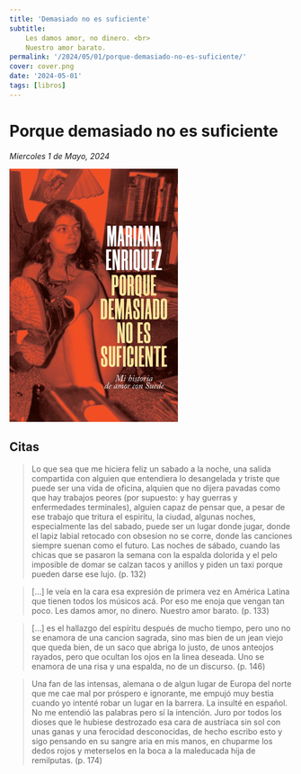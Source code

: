 ```yaml
---
title: 'Demasiado no es suficiente'
subtitle: 
    Les damos amor, no dinero. <br>
    Nuestro amor barato.
permalink: '/2024/05/01/porque-demasiado-no-es-suficiente/'
cover: cover.png
date: '2024-05-01'
tags: [libros]
---
```


# Porque demasiado no es suficiente

*Miercoles 1 de Mayo, 2024*

![La tapa del libro. Una Mariana Enriquez joven sentada en el piso con las piernas cruzadas y unos borcegos negros super punkies. Todo en rojo sangre y negro.](cover.png)

## Citas

> Lo que sea que me hiciera feliz un sabado a la noche, una salida compartida con alguien que entendiera lo desangelada y triste que puede ser una vida de oficina, alquien que no dijera pavadas como que hay trabajos peores (por supuesto: y hay guerras y enfermedades terminales), alguien capaz de pensar que, a pesar de ese trabajo que tritura el espiritu, la ciudad, algunas noches, especialmente las del sabado, puede ser un lugar donde jugar, donde el lapiz labial retocado con obsesion no se corre, donde las canciones siempre suenan como el futuro. Las noches de sábado, cuando las chicas que se pasaron la semana con la espalda dolorida y el pelo imposible de domar se calzan tacos y anillos y piden un taxi porque pueden darse ese lujo. (p. 132)

> […] le veía en la cara esa expresión de primera vez en América Latina que tienen todos los músicos acá. Por eso me enoja que vengan tan poco. Les damos amor, no dinero. Nuestro amor barato. (p. 133)

> […] es el hallazgo del espíritu después de mucho tiempo, pero uno no se enamora de una cancion sagrada, sino mas bien de un jean viejo que queda bien, de un saco que abriga lo justo, de unos anteojos rayados, pero que ocultan los ojos en la linea deseada. Uno se enamora de una risa y una espalda, no de un discurso. (p. 146)

> Una fan de las intensas, alemana o de algun lugar de Europa del norte que me cae mal por próspero e ignorante, me empujó muy bestia cuando yo intenté robar un lugar en la barrera. La insulté en español. No me entendió las palabras pero sí la intención. Juro por todos los dioses que le hubiese destrozado esa cara de austríaca sin sol con unas ganas y una ferocidad desconocidas, de hecho escribo esto y sigo pensando en su sangre aria en mis manos, en chuparme los dedos rojos y meterselos en la boca a la maleducada hija de remilputas. (p. 174)